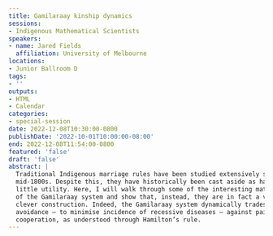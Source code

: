 ```yaml
---
title: Gamilaraay kinship dynamics
sessions:
- Indigenous Mathematical Scientists
speakers:
- name: Jared Fields
  affiliation: University of Melbourne
locations:
- Junior Ballroom D
tags:
- ''
outputs:
- HTML
- Calendar
categories:
- special-session
date: 2022-12-08T10:30:00-0800
publishDate: '2022-10-01T10:00:00-08:00'
end: 2022-12-08T11:54:00-0800
featured: 'false'
draft: 'false'
abstract: |
  Traditional Indigenous marriage rules have been studied extensively since the
  mid-1800s. Despite this, they have historically been cast aside as having very
  little utility. Here, I will walk through some of the interesting mathematics
  of the Gamilaraay system and show that, instead, they are in fact a very
  clever construction. Indeed, the Gamilaraay system dynamically trades off kin
  avoidance – to minimise incidence of recessive diseases – against pairwise
  cooperation, as understood through Hamilton’s rule.
---
```

